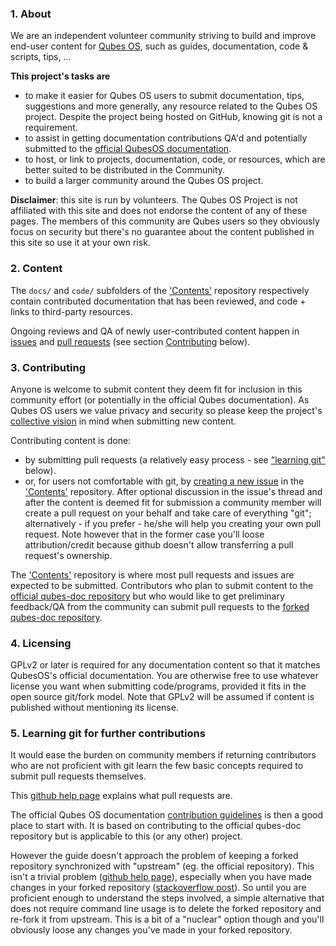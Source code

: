 ### 1. About

We are an independent volunteer community striving to build and improve end-user content for [Qubes OS](https://www.qubes-os.org/), such as guides, documentation, code & scripts, tips, ...

**This project's tasks are**

* to make it easier for Qubes OS users to submit documentation, tips, suggestions and more generally, any resource related to the Qubes OS project. Despite the project being hosted on GitHub, knowing git is not a requirement.
* to assist in getting documentation contributions QA'd and potentially submitted to the [official QubesOS documentation](https://www.qubes-os.org/doc/).
* to host, or link to projects, documentation, code, or resources, which are better suited to be distributed in the Community.
* to build a larger community around the Qubes OS project.

**Disclaimer**: this site is run by volunteers. The Qubes OS Project is not affiliated with this site and does not endorse the content of any of these pages. The members of this community are Qubes users so they obviously focus on security but there's no guarantee about the content published in this site so use it at your own risk.

### 2. Content

The `docs/` and `code/` subfolders of the ['Contents'](https://github.com/Qubes-Community/Contents) repository respectively contain contributed documentation that has been reviewed, and code + links to third-party resources.

Ongoing reviews and QA of newly user-contributed content happen in [issues](https://github.com/Qubes-Community/Contents/issues) and [pull requests](https://github.com/Qubes-Community/Contents/pulls) (see section [Contributing](#contributing) below).

<!-- The project hosts various projects which have their own repositories. They are referenced where appropriate in the README.md files in `code/` categories subfolders. Alternatively you can search them through the project's [main github page](https://github.com/Qubes-Community). -->


<a name="contributing"></a>
### 3. Contributing

Anyone is welcome to submit content they deem fit for inclusion in this community effort (or potentially in the official Qubes documentation). As Qubes OS users we value privacy and security so please keep the project's [collective vision](/strategic-statement.md) in mind when submitting new content.

Contributing content is done:

- by submitting pull requests (a relatively easy process - see ["learning git"](#learning-git) below).
- or, for users not comfortable with git, by [creating a new issue](https://github.com/Qubes-Community/Contents/issues) in the ['Contents'](https://github.com/Qubes-Community/Contents) repository. After optional discussion in the issue's thread and after the content is deemed fit for submission a community member will create a pull request on your behalf and take care of everything "git"; alternatively - if you prefer - he/she will help you creating your own pull request. Note however that in the former case you'll loose attribution/credit because github doesn't allow transferring a pull request's ownership.

The ['Contents'](https://github.com/Qubes-Community/Contents) repository is where most pull requests and issues are expected to be submitted. Contributors who plan to submit content to the [official qubes-doc repository](https://github.com/QubesOS/qubes-doc) but who would like to get preliminary feedback/QA from the community can submit pull requests to the [forked qubes-doc repository](https://github.com/Qubes-Community/qubes-doc).

<!-- 
- submitting pull requests or issues related/specific to the various project repositories living under this project.-->

### 4. Licensing

GPLv2 or later is required for any documentation content so that it matches QubesOS's official documentation. You are otherwise free to use whatever license you want when submitting code/programs, provided it fits in the open source git/fork model. Note that GPLv2 will be assumed if content is published without mentioning its license.

<a name="learning-git"></a>
### 5. Learning git for further contributions

It would ease the burden on community members if returning contributors who are not proficient with git learn the few basic concepts required to submit pull requests themselves.

This [github help page](https://help.github.com/articles/about-pull-requests) explains what pull requests are.

The official Qubes OS documentation [contribution guidelines](https://www.qubes-os.org/doc/doc-guidelines/) is then a good place to start with. It is based on contributing to the official qubes-doc repository but is applicable to this (or any other) project.

However the guide doesn't approach the problem of keeping a forked repository synchronized with "upstream" (eg. the official repository). This isn't a trivial problem ([github help page](https://help.github.com/articles/syncing-a-fork/)), especially when you have made changes in your forked repository ([stackoverflow post](https://stackoverflow.com/questions/7244321/how-do-i-update-a-github-forked-repository)). So until you are proficient enough to understand the steps involved, a simple alternative that does not require command line usage is to delete the forked repository and re-fork it from upstream. This is a bit of a "nuclear" option though and you'll obviously loose any changes you've made in your forked repository.


